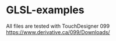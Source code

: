 # GLSL-examples

All files are tested with TouchDesigner 099
https://www.derivative.ca/099/Downloads/
